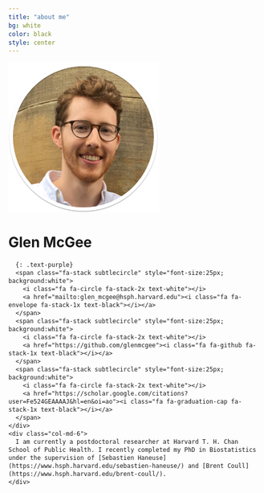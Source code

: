 ```yaml
---
title: "about me"
bg: white
color: black
style: center
---
```



<div class="container">
  <div class="row">
    <div class="col-md-6">
      <img src="img/headshot1sh.png" height="300px" width="300px">
      <br>
      
# Glen McGee
      {: .text-purple}
      <span class="fa-stack subtlecircle" style="font-size:25px; background:white">
        <i class="fa fa-circle fa-stack-2x text-white"></i>
        <a href="mailto:glen_mcgee@hsph.harvard.edu"><i class="fa fa-envelope fa-stack-1x text-black"></i></a>
      </span>
      <span class="fa-stack subtlecircle" style="font-size:25px; background:white">
        <i class="fa fa-circle fa-stack-2x text-white"></i>
        <a href="https://github.com/glenmcgee"><i class="fa fa-github fa-stack-1x text-black"></i></a>
      </span>
      <span class="fa-stack subtlecircle" style="font-size:25px; background:white">
        <i class="fa fa-circle fa-stack-2x text-white"></i>
        <a href="https://scholar.google.com/citations?user=Fe524GEAAAAJ&hl=en&oi=ao"><i class="fa fa-graduation-cap fa-stack-1x text-black"></i></a>
      </span>
    </div>
    <div class="col-md-6"> 
      I am currently a postdoctoral researcher at Harvard T. H. Chan School of Public Health. I recently completed my PhD in Biostatistics under the supervision of [Sebastien Haneuse](https://www.hsph.harvard.edu/sebastien-haneuse/) and [Brent Coull](https://www.hsph.harvard.edu/brent-coull/).
    </div>
  </div><!-- row -->
</div> <!-- /container -->


 





<!--<span id="forkongithub">
  <a href="{{ site.source_link }}" class="bg-black">
    Fork me on GitHub
  </a>
</span>-->

